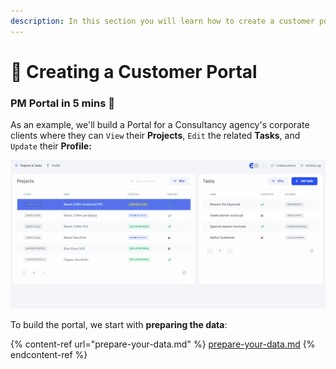 ```yaml
---
description: In this section you will learn how to create a customer portal
---
```


# 👥 Creating a Customer Portal

### PM Portal in 5 mins 🚀

As an example, we'll build a Portal for a Consultancy agency's corporate clients where they can `View` their **Projects**, `Edit` the related **Tasks**, and `Update` their **Profile:**

![](../../.gitbook/assets/Quickstart-portal24.gif)

To build the portal, we start with **preparing the data**:

{% content-ref url="prepare-your-data.md" %}
[prepare-your-data.md](prepare-your-data.md)
{% endcontent-ref %}
